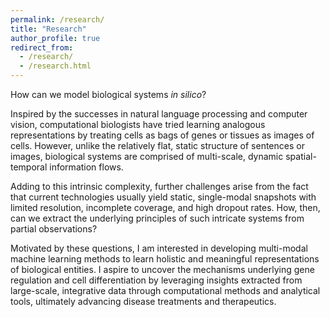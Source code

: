 ```yaml
---
permalink: /research/
title: "Research"
author_profile: true
redirect_from: 
  - /research/
  - /research.html
---
```


How can we model biological systems <i>in silico</i>?

Inspired by the successes in natural language processing and computer vision, computational biologists have tried learning analogous representations by treating cells as bags of genes or tissues as images of cells. However, unlike the relatively flat, static structure of sentences or images, biological systems are comprised of multi-scale, dynamic spatial-temporal information flows.

Adding to this intrinsic complexity, further challenges arise from the fact that current technologies usually yield static, single-modal snapshots with limited resolution, incomplete coverage, and high dropout rates. How, then, can we extract the underlying principles of such intricate systems from partial observations?

Motivated by these questions, I am interested in developing multi-modal machine learning methods to learn holistic and meaningful representations of biological entities. I aspire to uncover the mechanisms underlying gene regulation and cell differentiation by leveraging insights extracted from large-scale, integrative data through computational methods and analytical tools, ultimately advancing disease treatments and therapeutics.